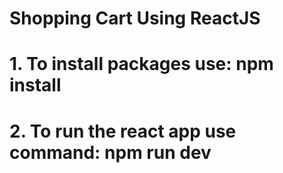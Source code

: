 # Shopping Cart Using ReactJS

# 1. To install packages use: npm install
# 2. To run the react app use command: npm run dev



